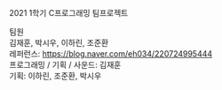  2021 1학기 C프로그래밍 팀프로젝트 <br/>

팀원 <br/>
김재훈, 박시우, 이하린, 조준환 <br/>
레퍼런스: https://blog.naver.com/eh034/220724995444 <br/>
프로그래밍 / 기획 / 사운드: 김재훈 <br/>
기획: 이하린, 조준환, 박시우
